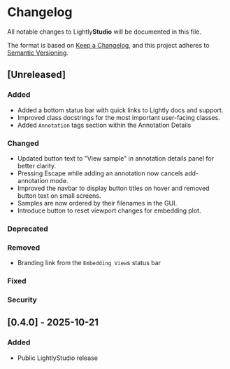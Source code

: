 # Changelog

All notable changes to Lightly**Studio** will be documented in this file.

The format is based on [Keep a Changelog](https://keepachangelog.com/en/1.1.0/),
and this project adheres to [Semantic Versioning](https://semver.org/spec/v2.0.0.html).

## [Unreleased]
### Added

- Added a bottom status bar with quick links to Lightly docs and support.
- Improved class docstrings for the most important user-facing classes.
- Added `Annotation` tags section within the Annotation Details

### Changed
- Updated button text to "View sample" in annotation details panel for better clarity.
- Pressing Escape while adding an annotation now cancels add-annotation mode.
- Improved the navbar to display button titles on hover and removed button text on small screens.
- Samples are now ordered by their filenames in the GUI.
- Introduce button to reset viewport changes for embedding plot.

### Deprecated

### Removed

- Branding link from the `Embedding View`s status bar

### Fixed

### Security

## \[0.4.0\] - 2025-10-21

### Added
- Public LightlyStudio release
